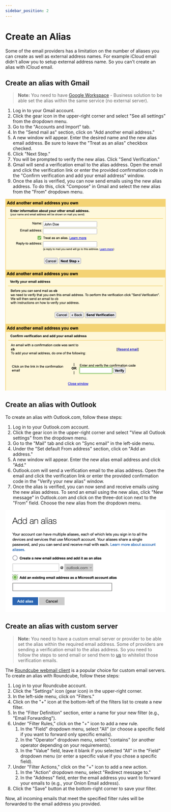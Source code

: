 ```yaml
---
sidebar_position: 2
---
```


# Create an Alias

Some of the email providers has a limitation on the number of aliases you can create as well as external address names. For example iCloud email didn't allow you to setup external address name. So you can't create an alias with iCloud email.

## Create an alias with Gmail

> **Note:** You need to have [Google Workspace](https://workspace.google.com/) - Business solution to be able set the alias within the same service (no external server).

1. Log in to your Gmail account.
1. Click the gear icon in the upper-right corner and select "See all settings" from the dropdown menu.
1. Go to the "Accounts and Import" tab.
1. In the "Send mail as" section, click on "Add another email address."
1. A new window will appear. Enter the desired name and the new alias email address. Be sure to leave the "Treat as an alias" checkbox checked.
1. Click "Next Step."
1. You will be prompted to verify the new alias. Click "Send Verification."
1. Gmail will send a verification email to the alias address. Open the email and click the verification link or enter the provided confirmation code in the "Confirm verification and add your email address" window.
1. Once the alias is verified, you can now send emails using the new alias address. To do this, click "Compose" in Gmail and select the new alias from the "From" dropdown menu.

![Gmail Alias](./img/alias-gmail.png)

## Create an alias with Outlook

To create an alias with Outlook.com, follow these steps:

1. Log in to your Outlook.com account.
1. Click the gear icon in the upper-right corner and select "View all Outlook settings" from the dropdown menu.
1. Go to the "Mail" tab and click on "Sync email" in the left-side menu.
1. Under the "Set default From address" section, click on "Add an address."
1. A new window will appear. Enter the new alias email address and click "Add."
1. Outlook.com will send a verification email to the alias address. Open the email and click the verification link or enter the provided confirmation code in the "Verify your new alias" window.
1. Once the alias is verified, you can now send and receive emails using the new alias address. To send an email using the new alias, click "New message" in Outlook.com and click on the three-dot icon next to the "From" field. Choose the new alias from the dropdown menu.

![Outlook Alias](./img/alias-outlook.png)

## Create an alias with custom server

> **Note:** You need to have a custom email server or provider to be able set the alias within the required email address. Some of providers are sending a verification email to the alias address. So you need to follow the steps to send email or send them to [us](mailto:contact@onion.email?key=https%3A%2F%2Fkeys.openpgp.org%2Fvks%2Fv1%2Fby-fingerprint%2FF670A2D3626AB878A46D7AA8879FF4E05B438A11) to whitelist those verification emails.

The [Roundcube webmail client](https://roundcube.net/) is a popular choice for custom email servers. To create an alias with Roundcube, follow these steps:

1. Log in to your Roundcube account.
1. Click the "Settings" icon (gear icon) in the upper-right corner.
1. In the left-side menu, click on "Filters."
1. Click on the "+" icon at the bottom-left of the filters list to create a new filter.
1. In the "Filter Definition" section, enter a name for your new filter (e.g., "Email Forwarding").
1. Under "Filter Rules," click on the "+" icon to add a new rule.
    1. In the "Field" dropdown menu, select "All" (or choose a specific field if you want to forward only specific emails).
    1. In the "Operator" dropdown menu, select "contains" (or another operator depending on your requirements).
    1. In the "Value" field, leave it blank if you selected "All" in the "Field" dropdown menu (or enter a specific value if you chose a specific field).
1. Under "Filter Actions," click on the "+" icon to add a new action.
    1. In the "Action" dropdown menu, select "Redirect message to."
    1. In the "Address" field, enter the email address you want to forward your emails to (e.g., your Onion Email address).
1. Click the "Save" button at the bottom-right corner to save your filter.

Now, all incoming emails that meet the specified filter rules will be forwarded to the email address you provided.
